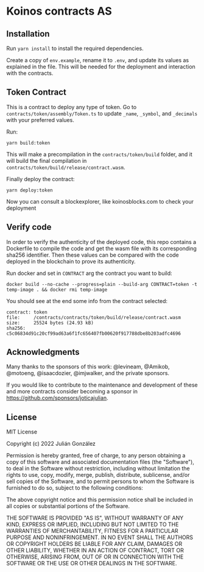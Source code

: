 # Koinos contracts AS

## Installation

Run `yarn install` to install the required dependencies.

Create a copy of `env.example`, rename it to `.env`, and update its values as explained in the file. This will be needed for the deployment and interaction with the contracts.

## Token Contract

This is a contract to deploy any type of token. Go to `contracts/token/assembly/Token.ts` to update `_name`, `_symbol`, and `_decimals` with your preferred values.

Run:

```
yarn build:token
```

This will make a precompilation in the `contracts/token/build` folder, and it will build the final compilation in `contracts/token/build/release/contract.wasm`.

Finally deploy the contract:

```
yarn deploy:token
```

Now you can consult a blockexplorer, like koinosblocks.com to check your deployment

## Verify code

In order to verify the authenticity of the deployed code, this repo contains a Dockerfile to compile the code and get the wasm file with its corresponding sha256 identifier. Then these values can be compared with the code deployed in the blockchain to prove its authenticity.

Run docker and set in `CONTRACT` arg the contract you want to build:

```
docker build --no-cache --progress=plain --build-arg CONTRACT=token -t temp-image . && docker rmi temp-image
```

You should see at the end some info from the contract selected:

```
contract: token
file:     /contracts/contracts/token/build/release/contract.wasm
size:     25524 bytes (24.93 kB)
sha256:   c5c06834d91c20cf99ad63a6f1fc656407fb00620f917788dbe8b203adfc4696
```

## Acknowledgments

Many thanks to the sponsors of this work: @levineam, @Amikob, @motoeng, @isaacdozier, @imjwalker, and the private sponsors.

If you would like to contribute to the maintenance and development of these and more contracts consider becoming a sponsor in https://github.com/sponsors/joticajulian.

## License

MIT License

Copyright (c) 2022 Julián González

Permission is hereby granted, free of charge, to any person obtaining a copy
of this software and associated documentation files (the "Software"), to deal
in the Software without restriction, including without limitation the rights
to use, copy, modify, merge, publish, distribute, sublicense, and/or sell
copies of the Software, and to permit persons to whom the Software is
furnished to do so, subject to the following conditions:

The above copyright notice and this permission notice shall be included in all
copies or substantial portions of the Software.

THE SOFTWARE IS PROVIDED "AS IS", WITHOUT WARRANTY OF ANY KIND, EXPRESS OR
IMPLIED, INCLUDING BUT NOT LIMITED TO THE WARRANTIES OF MERCHANTABILITY,
FITNESS FOR A PARTICULAR PURPOSE AND NONINFRINGEMENT. IN NO EVENT SHALL THE
AUTHORS OR COPYRIGHT HOLDERS BE LIABLE FOR ANY CLAIM, DAMAGES OR OTHER
LIABILITY, WHETHER IN AN ACTION OF CONTRACT, TORT OR OTHERWISE, ARISING FROM,
OUT OF OR IN CONNECTION WITH THE SOFTWARE OR THE USE OR OTHER DEALINGS IN THE
SOFTWARE.
